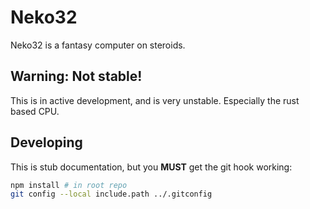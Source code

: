 # Neko32
Neko32 is a fantasy computer on steroids.
## Warning: Not stable!
This is in active development, and is very unstable. Especially the rust based CPU.
## Developing
This is stub documentation, but you **MUST** get the git hook working:
```sh
npm install # in root repo
git config --local include.path ../.gitconfig
```
